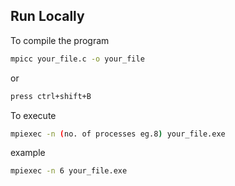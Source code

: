 
## Run Locally

To compile the program

```bash
mpicc your_file.c -o your_file
```

or 

```bash
press ctrl+shift+B
```

To execute

```bash
mpiexec -n (no. of processes eg.8) your_file.exe
```

example
```bash
mpiexec -n 6 your_file.exe
```


